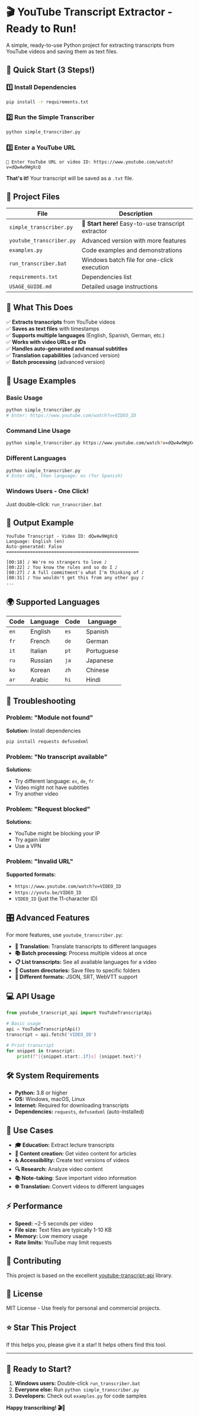 # 🎬 YouTube Transcript Extractor - Ready to Run!

A simple, ready-to-use Python project for extracting transcripts from YouTube videos and saving them as text files.

## 🚀 Quick Start (3 Steps!)

### 1️⃣ Install Dependencies
```bash
pip install -r requirements.txt
```

### 2️⃣ Run the Simple Transcriber
```bash
python simple_transcriber.py
```

### 3️⃣ Enter a YouTube URL
```
🔗 Enter YouTube URL or video ID: https://www.youtube.com/watch?v=dQw4w9WgXcQ
```

**That's it!** Your transcript will be saved as a `.txt` file.

## 📁 Project Files

| File | Description |
|------|-------------|
| `simple_transcriber.py` | 🌟 **Start here!** Easy-to-use transcript extractor |
| `youtube_transcriber.py` | Advanced version with more features |
| `examples.py` | Code examples and demonstrations |
| `run_transcriber.bat` | Windows batch file for one-click execution |
| `requirements.txt` | Dependencies list |
| `USAGE_GUIDE.md` | Detailed usage instructions |

## 🎯 What This Does

✅ **Extracts transcripts** from YouTube videos  
✅ **Saves as text files** with timestamps  
✅ **Supports multiple languages** (English, Spanish, German, etc.)  
✅ **Works with video URLs or IDs**  
✅ **Handles auto-generated and manual subtitles**  
✅ **Translation capabilities** (advanced version)  
✅ **Batch processing** (advanced version)  

## 🔧 Usage Examples

### Basic Usage
```bash
python simple_transcriber.py
# Enter: https://www.youtube.com/watch?v=VIDEO_ID
```

### Command Line Usage
```bash
python simple_transcriber.py https://www.youtube.com/watch?v=dQw4w9WgXcQ
```

### Different Languages
```bash
python simple_transcriber.py
# Enter URL, then language: es (for Spanish)
```

### Windows Users - One Click!
Just double-click: `run_transcriber.bat`

## 📄 Output Example

```
YouTube Transcript - Video ID: dQw4w9WgXcQ
Language: English (en)
Auto-generated: False
==================================================

[00:18] ♪ We're no strangers to love ♪
[00:22] ♪ You know the rules and so do I ♪
[00:27] ♪ A full commitment's what I'm thinking of ♪
[00:31] ♪ You wouldn't get this from any other guy ♪
...
```

## 🌍 Supported Languages

| Code | Language | Code | Language |
|------|----------|------|----------|
| `en` | English | `es` | Spanish |
| `fr` | French | `de` | German |
| `it` | Italian | `pt` | Portuguese |
| `ru` | Russian | `ja` | Japanese |
| `ko` | Korean | `zh` | Chinese |
| `ar` | Arabic | `hi` | Hindi |

## 🚨 Troubleshooting

### Problem: "Module not found"
**Solution:** Install dependencies
```bash
pip install requests defusedxml
```

### Problem: "No transcript available"
**Solutions:**
- Try different language: `es`, `de`, `fr`
- Video might not have subtitles
- Try another video

### Problem: "Request blocked"
**Solutions:**
- YouTube might be blocking your IP
- Try again later
- Use a VPN

### Problem: "Invalid URL"
**Supported formats:**
- `https://www.youtube.com/watch?v=VIDEO_ID`
- `https://youtu.be/VIDEO_ID`
- `VIDEO_ID` (just the 11-character ID)

## 🎛️ Advanced Features

For more features, use `youtube_transcriber.py`:

- **🔄 Translation:** Translate transcripts to different languages
- **📚 Batch processing:** Process multiple videos at once
- **📋 List transcripts:** See all available languages for a video
- **📁 Custom directories:** Save files to specific folders
- **🎨 Different formats:** JSON, SRT, WebVTT support

## 💻 API Usage

```python
from youtube_transcript_api import YouTubeTranscriptApi

# Basic usage
api = YouTubeTranscriptApi()
transcript = api.fetch('VIDEO_ID')

# Print transcript
for snippet in transcript:
    print(f"[{snippet.start:.1f}s] {snippet.text}")
```

## 🛠️ System Requirements

- **Python:** 3.8 or higher
- **OS:** Windows, macOS, Linux
- **Internet:** Required for downloading transcripts
- **Dependencies:** `requests`, `defusedxml` (auto-installed)

## 🎯 Use Cases

- **🎓 Education:** Extract lecture transcripts
- **📝 Content creation:** Get video content for articles
- **♿ Accessibility:** Create text versions of videos
- **🔍 Research:** Analyze video content
- **📚 Note-taking:** Save important video information
- **🌐 Translation:** Convert videos to different languages

## ⚡ Performance

- **Speed:** ~2-5 seconds per video
- **File size:** Text files are typically 1-10 KB
- **Memory:** Low memory usage
- **Rate limits:** YouTube may limit requests

## 🤝 Contributing

This project is based on the excellent [youtube-transcript-api](https://github.com/jdepoix/youtube-transcript-api) library.

## 📜 License

MIT License - Use freely for personal and commercial projects.

## ⭐ Star This Project

If this helps you, please give it a star! It helps others find this tool.

---

## 🚀 Ready to Start?

1. **Windows users:** Double-click `run_transcriber.bat`
2. **Everyone else:** Run `python simple_transcriber.py`
3. **Developers:** Check out `examples.py` for code samples

**Happy transcribing! 🎬📝**
